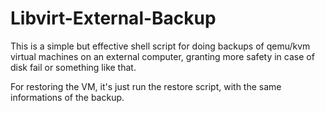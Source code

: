 # Libvirt-External-Backup
This is a simple but effective shell script for doing backups of qemu/kvm virtual machines on an external computer, granting more safety in case of disk fail or something like that.

For restoring the VM, it's just run the restore script, with the same informations of the backup.
